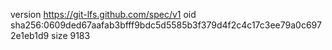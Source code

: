 version https://git-lfs.github.com/spec/v1
oid sha256:0609ded67aafab3bfff9bdc5d5585b3f379d4f2c4c17c3ee79a0c6972e1eb1d9
size 9183
